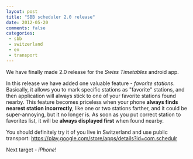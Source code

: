 ```yaml
---
layout: post
title: "SBB scheduler 2.0 release"
date: 2012-05-20
comments: false
categories:
 - sbb
 - switzerland
 - en
 - transport
---
```



We have finally made 2.0 release for the <i>Swiss Timetables</i> android app.

In this release we have added one valuable feature - <i>favorite stations</i>. Basically, it allows you to mark specific stations as "favorite" stations, and then application will always stick to one of your favorite stations found nearby.
This feature becomes priceless when your phone <b>always finds nearest station incorrectly</b>, like one or two stations farther, and it could be super-annoying, but it no longer is. As soon as you put correct station to favorites list, it will be <b>always displayed first</b> when found nearby.

You should definitely try it of you live in Switzerland and use public transport:
<a href="https://play.google.com/store/apps/details?id=com.schedulr">https://play.google.com/store/apps/details?id=com.schedulr</a>

Next target - <i>iPhone</i>!

